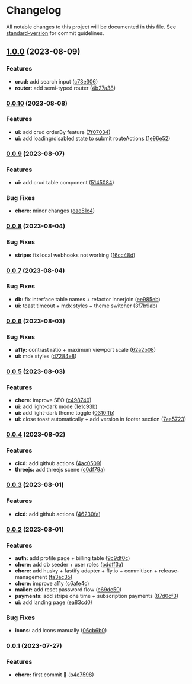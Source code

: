 # Changelog

All notable changes to this project will be documented in this file. See [standard-version](https://github.com/conventional-changelog/standard-version) for commit guidelines.

## [1.0.0](https://github.com/JorgeCoke/super-qwik-template/compare/v0.0.10...v1.0.0) (2023-08-09)

### Features

- **crud:** add search input ([c73e306](https://github.com/JorgeCoke/super-qwik-template/commit/c73e3068645ddc736fd6fcdbdcf5c3ec72bcefa6))
- **router:** add semi-typed router ([4b27a38](https://github.com/JorgeCoke/super-qwik-template/commit/4b27a38e214207fb33143e355c3f2e1452db518e))

### [0.0.10](https://github.com/JorgeCoke/super-qwik-template/compare/v0.0.9...v0.0.10) (2023-08-08)

### Features

- **ui:** add crud orderBy feature ([7f07034](https://github.com/JorgeCoke/super-qwik-template/commit/7f07034afbb6e9e888e35f63b10efa11f88b1d86))
- **ui:** add loading/disabled state to submit routeActions ([1e96e52](https://github.com/JorgeCoke/super-qwik-template/commit/1e96e52d1d2ca872338ec0a84c6d85c66008394d))

### [0.0.9](https://github.com/JorgeCoke/super-qwik-template/compare/v0.0.8...v0.0.9) (2023-08-07)

### Features

- **ui:** add crud table component ([5145084](https://github.com/JorgeCoke/super-qwik-template/commit/51450848d436f86ed2702c3ff0fc449cbb0dec95))

### Bug Fixes

- **chore:** minor changes ([eae51c4](https://github.com/JorgeCoke/super-qwik-template/commit/eae51c4760df9ee74d8f373fe3fc6f4ce7f79e33))

### [0.0.8](https://github.com/JorgeCoke/super-qwik-template/compare/v0.0.7...v0.0.8) (2023-08-04)

### Bug Fixes

- **stripe:** fix local webhooks not working ([16cc48d](https://github.com/JorgeCoke/super-qwik-template/commit/16cc48da9720bc4a03f33bc6879040f212604bad))

### [0.0.7](https://github.com/JorgeCoke/super-qwik-template/compare/v0.0.6...v0.0.7) (2023-08-04)

### Bug Fixes

- **db:** fix interface table names + refactor innerjoin ([ee985eb](https://github.com/JorgeCoke/super-qwik-template/commit/ee985ebc48ebc8d4e0b569287dafc281f867750e))
- **ui:** toast timeout + mdx styles + theme switcher ([3f7b9ab](https://github.com/JorgeCoke/super-qwik-template/commit/3f7b9ab82243a710ce836342b673430ce367e172))

### [0.0.6](https://github.com/JorgeCoke/super-qwik-template/compare/v0.0.5...v0.0.6) (2023-08-03)

### Bug Fixes

- **a11y:** contrast ratio + maximum viewport scale ([62a2b08](https://github.com/JorgeCoke/super-qwik-template/commit/62a2b08666f5cbaad52aa60f9cab5bcba0399dd5))
- **ui:** mdx styles ([d7284e8](https://github.com/JorgeCoke/super-qwik-template/commit/d7284e829598c0d6177bf68cb1383e9d2b3358db))

### [0.0.5](https://github.com/JorgeCoke/super-qwik-template/compare/v0.0.4...v0.0.5) (2023-08-03)

### Features

- **chore:** improve SEO ([c498740](https://github.com/JorgeCoke/super-qwik-template/commit/c498740de19e89bd5d37e8a1a5c54615dd518a25))
- **ui:** add light-dark mode ([1e1c93b](https://github.com/JorgeCoke/super-qwik-template/commit/1e1c93b10716d87323da42524987ac8fa0b7ad58))
- **ui:** add light-dark theme toggle ([0310ffb](https://github.com/JorgeCoke/super-qwik-template/commit/0310ffb50dd482fa2fa3555bc800440359928fa7))
- **ui:** close toast automatically + add version in footer section ([7ee5723](https://github.com/JorgeCoke/super-qwik-template/commit/7ee572389877cca3590e5fc0151ec4b46a119cd3))

### [0.0.4](https://github.com/JorgeCoke/super-qwik-template/compare/v0.0.2...v0.0.4) (2023-08-02)

### Features

- **cicd:** add github actions ([4ac0509](https://github.com/JorgeCoke/super-qwik-template/commit/4ac0509c8c3778d2846f66a8d0ae0a8253ed4577))
- **threejs:** add threejs scene ([c0df79a](https://github.com/JorgeCoke/super-qwik-template/commit/c0df79ab4e23b26e95b65ce2fd39fd859b825fa6))

### [0.0.3](https://github.com/JorgeCoke/super-qwik-template/compare/v0.0.2...v0.0.3) (2023-08-01)

### Features

- **cicd:** add github actions ([46230fa](https://github.com/JorgeCoke/super-qwik-template/commit/46230fa7073e944a35f3e17f56c338c8c48a2c63))

### [0.0.2](https://github.com/JorgeCoke/super-qwik-template/compare/v0.0.1...v0.0.2) (2023-08-01)

### Features

- **auth:** add profile page + billing table ([9c9df0c](https://github.com/JorgeCoke/super-qwik-template/commit/9c9df0ce6b91b7c6c3c3e52c73404f4d7da2d9d6))
- **chore:** add db seeder + user roles ([bddff3a](https://github.com/JorgeCoke/super-qwik-template/commit/bddff3aec32cd046b5bd2f2253eb026f211f4413))
- **chore:** add husky + fastify adapter + fly.io + commitizen + release-management ([fa3ac35](https://github.com/JorgeCoke/super-qwik-template/commit/fa3ac359504fedd6d56d50b53d2be143244d2f84))
- **chore:** improve a11y ([c6afe4c](https://github.com/JorgeCoke/super-qwik-template/commit/c6afe4c06ebeda6a7de010fc54b9ec61cbe4ae9d))
- **mailer:** add reset password flow ([c69de50](https://github.com/JorgeCoke/super-qwik-template/commit/c69de505721de6be93aa3f387c3738e87e0a9cee))
- **payments:** add stripe one time + subscription payments ([87d0cf3](https://github.com/JorgeCoke/super-qwik-template/commit/87d0cf3268a83970794af44f61cf7464edba2a2e))
- **ui:** add landing page ([ea83cd0](https://github.com/JorgeCoke/super-qwik-template/commit/ea83cd05aba19e04f9f4c6975b32f98d2946069e))

### Bug Fixes

- **icons:** add icons manually ([06cb6b0](https://github.com/JorgeCoke/super-qwik-template/commit/06cb6b07dc93e9794a64cfe59b9e73e89a5f7b0c))

### 0.0.1 (2023-07-27)

### Features

- **chore:** first commit 🎉 ([b4e7598](https://github.com/JorgeCoke/qwikly-stack/commit/b4e75982e2c7b3ba20cfbca07c3fc0ed36030719))
